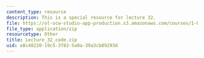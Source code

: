 ```yaml
---
content_type: resource
description: This is a special resource for lecture 32.
file: https://ol-ocw-studio-app-production.s3.amazonaws.com/courses/1-00-introduction-to-computers-and-engineering-problem-solving-spring-2012/e8c4822019c53f825a0a39a3cb89293d_Lecture_32_code.zip
file_type: application/zip
resourcetype: Other
title: Lecture_32_code.zip
uid: e8c48220-19c5-3f82-5a0a-39a3cb89293d
---
```

